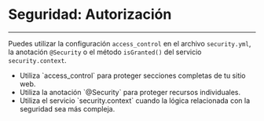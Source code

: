 # Seguridad: Autorización
-------------------------

Puedes utilizar la configuración `access_control` en el archivo `security.yml`, la anotación `@Security` o el método `isGranted()` del servicio `security.context`.

* <!-- .element: class="fragment" data-fragment-index="1" --> Utiliza `access_control` para proteger secciones completas de tu sitio web.

* <!-- .element: class="fragment" data-fragment-index="2" --> Utiliza la anotación `@Security` para proteger recursos individuales.

* <!-- .element: class="fragment" data-fragment-index="3" --> Utiliza el servicio `security.context` cuando la lógica relacionada con la seguridad sea más compleja.
